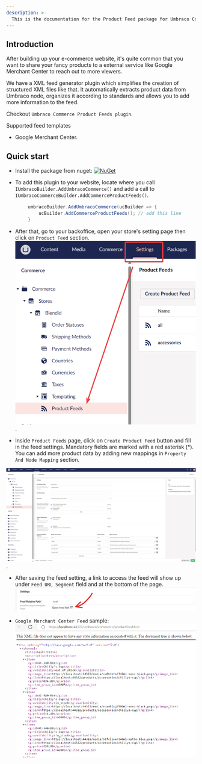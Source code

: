 ```yaml
---
description: >-
  This is the documentation for the Product Feed package for Umbraco Commerce.
---
```


## Introduction
After building up your e-commerce website, it's quite common that you want to share your fancy products to a external service like Google Merchant Center to reach out to more viewers.

We have a XML feed generator plugin which simplifies the creation of structured XML files like that. It automatically extracts product data from Umbraco node, organizes it according to standards and allows you to add more information to the feed.

Checkout `Umbraco Commerce Product Feeds plugin`.

Supported feed templates
- Google Merchant Center.

## Quick start
- Install the package from nuget: [![NuGet](https://img.shields.io/nuget/v/Umbraco.Commerce.ProductFeeds.svg?style=modern&label=nuget)](https://www.nuget.org/packages/Umbraco.Commerce.ProductFeeds/) 

- To add this plugin to your website, locate where you call `IUmbracoBuilder.AddUmbracoCommerce()` and add a call to `IUmbracoCommerceBuilder.AddCommerceProductFeeds()`.

```csharp
        umbracoBuilder.AddUmbracoCommerce(ucBuilder => {
            ucBuilder.AddCommerceProductFeeds(); // add this line
        }
```

- After that, go to your backoffice, open your store's setting page then click on `Product Feed` section.
![product feed list page](./media/product-feed-list-page.png).

- Inside `Product Feeds` page, click on `Create Product Feed` button and fill in the feed settings. Mandatory fields are marked with a red asterisk (*). You can add more product data by adding new mappings in `Property And Node Mapping` section.

![feed setting page](./media/feed-setting-page.png).

- After saving the feed setting, a link to access the feed will show up under `Feed URL Segment` field and at the bottom of the page.
![open feed link](./media/open-feed-link.png)

- `Google Merchant Center Feed` sample:
![google merchant center feed](./media/google-merchant-center-feed.png)
